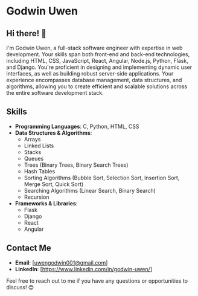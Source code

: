 # Godwin Uwen

## Hi there! 👋

I'm Godwin Uwen, a full-stack software engineer with expertise in web development. Your skills span both front-end and back-end technologies, including HTML, CSS, JavaScript, React, Angular, Node.js, Python, Flask, and Django. You're proficient in designing and implementing dynamic user interfaces, as well as building robust server-side applications. Your experience encompasses database management, data structures, and algorithms, allowing you to create efficient and scalable solutions across the entire software development stack.

 ## Skills

- **Programming Languages**: C, Python, HTML, CSS
- **Data Structures & Algorithms**: 
  - Arrays
  - Linked Lists
  - Stacks
  - Queues
  - Trees (Binary Trees, Binary Search Trees)
  - Hash Tables
  - Sorting Algorithms (Bubble Sort, Selection Sort, Insertion Sort, Merge Sort, Quick Sort)
  - Searching Algorithms (Linear Search, Binary Search)
  - Recursion
- **Frameworks & Libraries**:
  - Flask
  - Django
  - React
  - Angular

 ## Contact Me

- **Email**: [uwengodwin001@gmail.com]
- **LinkedIn**: [https://www.linkedin.com/in/godwin-uwen/]
  

Feel free to reach out to me if you have any questions or opportunities to discuss! 😊
